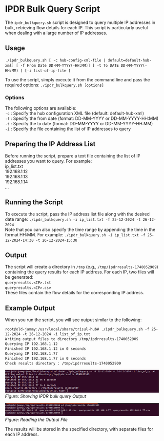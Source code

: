# IPDR Bulk Query Script

The `ipdr_bulkquery.sh` script is designed to query multiple IP addresses in bulk, retrieving flow details for each IP. This script is particularly useful when dealing with a large number of IP addresses.

## Usage

`./ipdr_bulkquery.sh [ -c hub-config-xml-file | default=default-hub-xml] [ -f From Date DD-MM-YYYY(-HH:MM)] [ -t To DATE DD-MM-YYYY(-HH:MM) ] [-i list-of-ip-file ]`

To use the script, simply execute it from the command line and pass the required options:
`./ipdr_bulkquery.sh [options]`   


### Options
The following options are available:  
`-c` : Specify the hub configuration XML file (default: default-hub-xml)  
`-f` : Specify the from date (format: DD-MM-YYYY or DD-MM-YYYY-HH:MM)  
`-t` : Specify the to date (format: DD-MM-YYYY or DD-MM-YYYY-HH:MM)  
`-i` : Specify the file containing the list of IP addresses to query  

## Preparing the IP Address List
Before running the script, prepare a text file containing the list of IP addresses you want to query. For example:  
ip_list.txt  
192.168.1.12  
192.168.1.13  
192.168.1.14  
...  

## Running the Script
To execute the script, pass the IP address list file along with the desired date range:
`./ipdr_bulkquery.sh -i ip_list.txt -f 25-12-2024 -t 26-12-2024`  
Note that you can also specify the time range by appending the time in the format HH:MM. For example:
`./ipdr_bulkquery.sh -i ip_list.txt -f 25-12-2024-14:30 -t 26-12-2024-15:30`

## Output
The script will create a directory in `/tmp` (e.g., `/tmp/ipdrresults-1740052909`) containing the query results for each IP address. For each IP, two files will be generated:  
`queryresults.<IP>.txt`  
`queryresults.<IP>.csv`  
These files contain the flow details for the corresponding IP address.

## Example Output
When you run the script, you will see output similar to the following:
```
root@old-jammy:/usr/local/share/trisul-hub# ./ipdr_bulkquery.sh -f 25-12-2024 -t 26-12-2024 -i list_of_ip.txt
Writing output files to directory /tmp/ipdrresults-1740052909
Querying IP 192.168.1.12
Finished IP 192.168.1.12 in 0 seconds
Querying IP 192.168.1.77
Finished IP 192.168.1.77 in 0 seconds
Check results directory : /tmp/ipdrresults-1740052909
```
![](images/bul_query2.png)  
*Figure: Showing IPDR bulk query Output*

![](images/bul_query1.png)  
*Figure: Reading the Output File*

The results will be stored in the specified directory, with separate files for each IP address.



